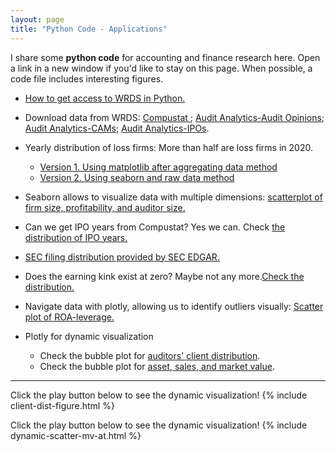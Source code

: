 ```yaml
---
layout: page
title: "Python Code - Applications"
---
```


I share some **python code** for accounting and finance research here. Open a link in a new window if you'd like to stay on this page. When possible, a code file includes interesting figures.<br/>


* [How to get access to WRDS in Python.](https://nbviewer.org/github/jaeyoonyu/jaeyoonyu.github.io/blob/main/_code/wrds-intro.ipynb)<br/>
* Download data from WRDS: [Compustat ](https://nbviewer.org/github/jaeyoonyu/jaeyoonyu.github.io/blob/main/_code/wrds-download-compustat.ipynb); [Audit Analytics-Audit Opinions](https://nbviewer.org/github/jaeyoonyu/jaeyoonyu.github.io/blob/main/_code/wrds-download-compustat.ipynb); [Audit Analytics-CAMs](https://nbviewer.org/github/jaeyoonyu/jaeyoonyu.github.io/blob/main/_code/wrds-download-AuditAnalytics-CAM.ipynb); [Audit Analytics-IPOs](https://nbviewer.org/github/jaeyoonyu/jaeyoonyu.github.io/blob/main/_code/wrds-download-AuditAnalytics-IPO.ipynb).<br/>
* Yearly distribution of loss firms: More than half are loss firms in 2020.<br>
    * [Version 1. Using matplotlib after aggregating data method](https://nbviewer.org/github/jaeyoonyu/jaeyoonyu.github.io/blob/main/_code/compustat-loss-firm-distribution.ipynb) <br>
    * [Version 2. Using seaborn and raw data method](https://nbviewer.org/github/jaeyoonyu/jaeyoonyu.github.io/blob/main/_code/compustat-loss-firm-distribution.ipynb) <br>

* Seaborn allows to visualize data with multiple dimensions: [scatterplot of firm size, profitability, and auditor size.](https://nbviewer.org/github/jaeyoonyu/jaeyoonyu.github.io/blob/main/_code/sctterplot-ROA-size-Big4.ipynb)<br/>
* Can we get IPO years from Compustat? Yes we can. Check [the distribution of IPO years.](https://nbviewer.org/github/jaeyoonyu/jaeyoonyu.github.io/blob/main/_code/Compustat-ipodate.ipynb)<br/>
* [SEC filing distribution provided by SEC EDGAR.](https://github.com/jaeyoonyu/sec-archives/blob/master/SEC_filings_dist.ipynb)<br/>
* Does the earning kink exist at zero? Maybe not any more.[Check the distribution.](https://nbviewer.org/github/jaeyoonyu/jaeyoonyu.github.io/blob/main/_code/is-there-kink-around-zero.ipynb)<br/>
* Navigate data with plotly, allowing us to identify outliers visually: [Scatter plot of ROA-leverage.](https://rawcdn.githack.com/jaeyoonyu/blog-posting/6bfcbbd164951cd69941ee2a33b779f5d519c769/plotly-hovering.html)<br/>
* Plotly for dynamic visualization<br>
    * Check the bubble plot for [auditors' client distribution](https://nbviewer.org/github/jaeyoonyu/jaeyoonyu.github.io/blob/main/_code/client-dist.ipynb).
    * Check the bubble plot for [asset, sales, and market value](https://nbviewer.org/github/jaeyoonyu/jaeyoonyu.github.io/blob/main/_code/compustat-bubble-plot-animation.ipynb).



---
Click the play button below to see the dynamic visualization!
{% include client-dist-figure.html %}

Click the play button below to see the dynamic visualization!
{% include dynamic-scatter-mv-at.html %}


<!-- To render HTML and get a link:
https://raw.githack.com/
-->

<!-- To render .ipynb with dynamic plots:
Use nbviewer
-->
